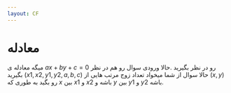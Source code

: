 ```yaml
---
layout: CF
---
```


# معادله
میگه معادله ی
$ax+by+c=0$
رو در نظر بگیرید .حالا ورودی سوال رو هم در نظر بگیرید
$(x1,x2,y1,y2,a,b,c)$
حالا سوال از شما میخواد تعداد زوج مرتب هایی از
$(x,y)$ رو بگید به طوری که $x$ بین $x1$ و $x2$ باشه و $y$ بین $y1$ و $y2$ باشه.
